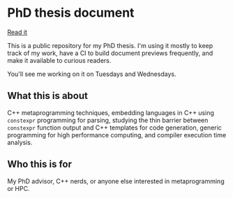 # PhD thesis document

[Read it](https://raw.githubusercontent.com/jpenuchot/these/main/main.pdf)

This is a public repository for my PhD thesis.
I'm using it mostly to keep track of my work,
have a CI to build document previews frequently,
and make it available to curious readers.

You'll see me working on it on Tuesdays and Wednesdays.

## What this is about

C++ metaprogramming techniques, embedding languages in C++ using
`constexpr` programming for parsing, studying the thin barrier between
`constexpr` function output and C++ templates for code generation,
generic programming for high performance computing,
and compiler execution time analysis.

## Who this is for

My PhD advisor, C++ nerds, or anyone else interested in metaprogramming or HPC.

